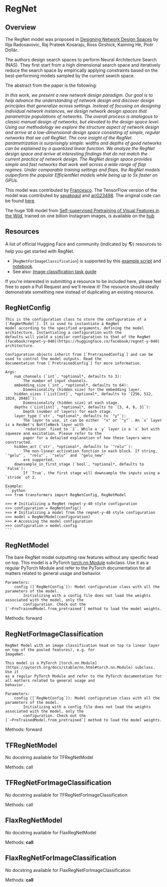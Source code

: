 <!--Copyright 2022 The HuggingFace Team. All rights reserved.

Licensed under the Apache License, Version 2.0 (the "License"); you may not use this file except in compliance with
the License. You may obtain a copy of the License at

http://www.apache.org/licenses/LICENSE-2.0

Unless required by applicable law or agreed to in writing, software distributed under the License is distributed on
an "AS IS" BASIS, WITHOUT WARRANTIES OR CONDITIONS OF ANY KIND, either express or implied. See the License for the
specific language governing permissions and limitations under the License.

⚠️ Note that this file is in Markdown but contain specific syntax for our doc-builder (similar to MDX) that may not be
rendered properly in your Markdown viewer.

-->

# RegNet

## Overview

The RegNet model was proposed in [Designing Network Design Spaces](https://arxiv.org/abs/2003.13678) by Ilija Radosavovic, Raj Prateek Kosaraju, Ross Girshick, Kaiming He, Piotr Dollár.

The authors design search spaces to perform Neural Architecture Search (NAS). They first start from a high dimensional search space and iteratively reduce the search space by empirically applying constraints based on the best-performing models sampled by the current search space.

The abstract from the paper is the following:

*In this work, we present a new network design paradigm. Our goal is to help advance the understanding of network design and discover design principles that generalize across settings. Instead of focusing on designing individual network instances, we design network design spaces that parametrize populations of networks. The overall process is analogous to classic manual design of networks, but elevated to the design space level. Using our methodology we explore the structure aspect of network design and arrive at a low-dimensional design space consisting of simple, regular networks that we call RegNet. The core insight of the RegNet parametrization is surprisingly simple: widths and depths of good networks can be explained by a quantized linear function. We analyze the RegNet design space and arrive at interesting findings that do not match the current practice of network design. The RegNet design space provides simple and fast networks that work well across a wide range of flop regimes. Under comparable training settings and flops, the RegNet models outperform the popular EfficientNet models while being up to 5x faster on GPUs.*

This model was contributed by [Francesco](https://huggingface.co/Francesco). The TensorFlow version of the model
was contributed by [sayakpaul](https://huggingface.co/sayakpaul) and [ariG23498](https://huggingface.co/ariG23498).
The original code can be found [here](https://github.com/facebookresearch/pycls).

The huge 10B model from [Self-supervised Pretraining of Visual Features in the Wild](https://arxiv.org/abs/2103.01988), 
trained on  one billion Instagram images, is available on the [hub](https://huggingface.co/facebook/regnet-y-10b-seer)

## Resources

A list of official Hugging Face and community (indicated by 🌎) resources to help you get started with RegNet.

<PipelineTag pipeline="image-classification"/>

- [`RegNetForImageClassification`] is supported by this [example script](https://github.com/huggingface/transformers/tree/main/examples/pytorch/image-classification) and [notebook](https://colab.research.google.com/github/huggingface/notebooks/blob/main/examples/image_classification.ipynb).
- See also: [Image classification task guide](../tasks/image_classification)

If you're interested in submitting a resource to be included here, please feel free to open a Pull Request and we'll review it! The resource should ideally demonstrate something new instead of duplicating an existing resource.

## RegNetConfig


    This is the configuration class to store the configuration of a [`RegNetModel`]. It is used to instantiate a RegNet
    model according to the specified arguments, defining the model architecture. Instantiating a configuration with the
    defaults will yield a similar configuration to that of the RegNet
    [facebook/regnet-y-040](https://huggingface.co/facebook/regnet-y-040) architecture.

    Configuration objects inherit from [`PretrainedConfig`] and can be used to control the model outputs. Read the
    documentation from [`PretrainedConfig`] for more information.

    Args:
        num_channels (`int`, *optional*, defaults to 3):
            The number of input channels.
        embedding_size (`int`, *optional*, defaults to 64):
            Dimensionality (hidden size) for the embedding layer.
        hidden_sizes (`List[int]`, *optional*, defaults to `[256, 512, 1024, 2048]`):
            Dimensionality (hidden size) at each stage.
        depths (`List[int]`, *optional*, defaults to `[3, 4, 6, 3]`):
            Depth (number of layers) for each stage.
        layer_type (`str`, *optional*, defaults to `"y"`):
            The layer to use, it can be either `"x" or `"y"`. An `x` layer is a ResNet's BottleNeck layer with
            `reduction` fixed to `1`. While a `y` layer is a `x` but with squeeze and excitation. Please refer to the
            paper for a detailed explanation of how these layers were constructed.
        hidden_act (`str`, *optional*, defaults to `"relu"`):
            The non-linear activation function in each block. If string, `"gelu"`, `"relu"`, `"selu"` and `"gelu_new"`
            are supported.
        downsample_in_first_stage (`bool`, *optional*, defaults to `False`):
            If `True`, the first stage will downsample the inputs using a `stride` of 2.

    Example:
    ```python
    >>> from transformers import RegNetConfig, RegNetModel

    >>> # Initializing a RegNet regnet-y-40 style configuration
    >>> configuration = RegNetConfig()
    >>> # Initializing a model from the regnet-y-40 style configuration
    >>> model = RegNetModel(configuration)
    >>> # Accessing the model configuration
    >>> configuration = model.config
    ```
    

<frameworkcontent>
<pt>

## RegNetModel

The bare RegNet model outputting raw features without any specific head on top.
    This model is a PyTorch [torch.nn.Module](https://pytorch.org/docs/stable/nn.html#torch.nn.Module) subclass. Use it
    as a regular PyTorch Module and refer to the PyTorch documentation for all matters related to general usage and
    behavior.

    Parameters:
        config ([`RegNetConfig`]): Model configuration class with all the parameters of the model.
            Initializing with a config file does not load the weights associated with the model, only the
            configuration. Check out the [`~PreTrainedModel.from_pretrained`] method to load the model weights.


Methods: forward

## RegNetForImageClassification


    RegNet Model with an image classification head on top (a linear layer on top of the pooled features), e.g. for
    ImageNet.
    
    This model is a PyTorch [torch.nn.Module](https://pytorch.org/docs/stable/nn.html#torch.nn.Module) subclass. Use it
    as a regular PyTorch Module and refer to the PyTorch documentation for all matters related to general usage and
    behavior.

    Parameters:
        config ([`RegNetConfig`]): Model configuration class with all the parameters of the model.
            Initializing with a config file does not load the weights associated with the model, only the
            configuration. Check out the [`~PreTrainedModel.from_pretrained`] method to load the model weights.


Methods: forward

</pt>
<tf>

## TFRegNetModel

No docstring available for TFRegNetModel

Methods: call

## TFRegNetForImageClassification

No docstring available for TFRegNetForImageClassification

Methods: call

</tf>
<jax>

## FlaxRegNetModel

No docstring available for FlaxRegNetModel

Methods: __call__

## FlaxRegNetForImageClassification

No docstring available for FlaxRegNetForImageClassification

Methods: __call__
</jax>
</frameworkcontent>
